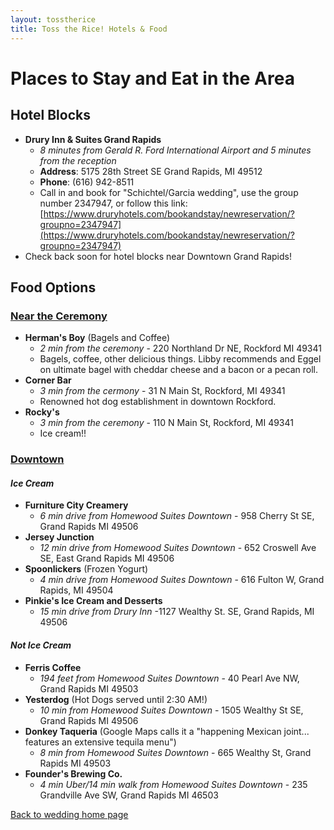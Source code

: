 ```yaml
---
layout: tosstherice
title: Toss the Rice! Hotels & Food
---
```


# Places to Stay and Eat in the Area

## Hotel Blocks
- **Drury Inn & Suites Grand Rapids**
    - *8 minutes from Gerald R. Ford International Airport and 5 minutes from the reception*
    - **Address**: 5175 28th Street SE Grand Rapids, MI 49512
    - **Phone**: (616) 942-8511
    - Call in and book for "Schichtel/Garcia wedding", use the group number 2347947, or follow this link:
    [https://www.druryhotels.com/bookandstay/newreservation/?groupno=2347947](https://www.druryhotels.com/bookandstay/newreservation/?groupno=2347947)
- Check back soon for hotel blocks near Downtown Grand Rapids!

## Food Options
### <u>Near the Ceremony</u>

- **Herman's Boy** (Bagels and Coffee)
    - *2 min from the ceremony* - 220 Northland Dr NE, Rockford MI 49341
    - Bagels, coffee, other delicious things. Libby recommends and Eggel on ultimate bagel with cheddar cheese and a bacon or a pecan roll.
- **Corner Bar**
    - *3 min from the cermony* - 31 N Main St, Rockford, MI 49341
    - Renowned hot dog establishment in downtown Rockford.
- **Rocky's**
    - *3 min from the ceremony* - 110 N Main St, Rockford, MI 49341
    - Ice cream!!

### <u>Downtown</u>

#### *Ice Cream*
- **Furniture City Creamery**
    - *6 min drive from Homewood Suites Downtown* - 958 Cherry St SE, Grand Rapids MI 49506
- **Jersey Junction**
    - *12 min drive from Homewood Suites Downtown* - 652 Croswell Ave SE, East Grand Rapids MI 49506
- **Spoonlickers** (Frozen Yogurt)
    - *4 min drive from Homewood Suites Downtown* - 616 Fulton W, Grand Rapids, MI 49504
- **Pinkie's Ice Cream and Desserts**
    - *15 min drive from Drury Inn* -1127 Wealthy St. SE, Grand Rapids, MI 49506



#### *Not Ice Cream*
- **Ferris Coffee**
    - *194 feet from Homewood Suites Downtown* - 40 Pearl Ave NW, Grand Rapids MI 49503
- **Yesterdog** (Hot Dogs served until 2:30 AM!)
    - *10 min from Homewood Suites Downtown* - 1505 Wealthy St SE, Grand Rapids MI 49506
- **Donkey Taqueria** (Google Maps calls it a "happening Mexican joint... features an extensive tequila menu")
    - *8 min from Homewood Suites Downtown* - 665 Wealthy St, Grand Rapids MI 49503
- **Founder's Brewing Co.**
    - *4 min Uber/14 min walk from Homewood Suites Downtown* - 235 Grandville Ave SW, Grand Rapids MI 46503

[Back to wedding home page](/tosstherice)
